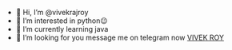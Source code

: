 - 👋 Hi, I’m @vivekrajroy
- 👀 I’m interested in python😉
- 🌱 I’m currently learning java
- 💞️ I’m looking for you message me on telegram now [VIVEK ROY ](t.me/siddhant_devil)

<!---
vivekrajroy/vivekrajroy is a ✨ special ✨ repository because its `README.md` (this file) appears on your GitHub profile.
You can click the Preview link to take a look at your changes.
---
